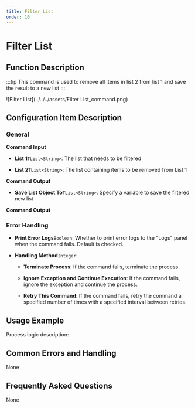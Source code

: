 ```yaml
---
title: Filter List
order: 10
---
```


# Filter List

## Function Description

:::tip 
This command is used to remove all items in list 2 from list 1 and save the result to a new list
:::

![Filter List](../../../assets/Filter List_command.png)

## Configuration Item Description

### General

**Command Input**

- **List 1**`TList<String>`: The list that needs to be filtered

- **List 2**`TList<String>`: The list containing items to be removed from List 1


**Command Output**

- **Save List Object To**`TList<String>`: Specify a variable to save the filtered new list


**Command Output**

### Error Handling

- **Print Error Logs**`Boolean`: Whether to print error logs to the "Logs" panel when the command fails. Default is checked. 

- **Handling Method**`Integer`:

    - **Terminate Process**: If the command fails, terminate the process.

    - **Ignore Exception and Continue Execution**: If the command fails, ignore the exception and continue the process.

    - **Retry This Command**: If the command fails, retry the command a specified number of times with a specified interval between retries.

## Usage Example

Process logic description:

## Common Errors and Handling

None

## Frequently Asked Questions

None

